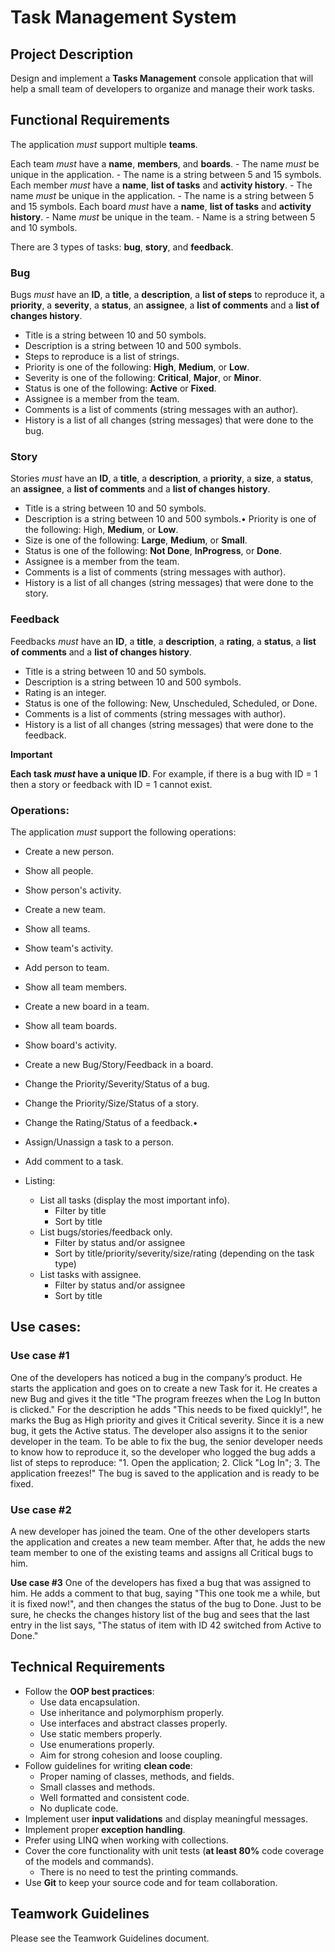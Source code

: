 # Task Management System

## Project Description	
Design and implement a **Tasks Management** console application that will help a
small team of developers to organize and manage their work tasks.

## Functional Requirements

The application *must* support multiple **teams**.

Each team *must* have a **name**, **members**, and **boards**.
	- The name *must* be unique in the application.
	- The name is a string between 5 and 15 symbols.
Each member *must* have a **name**, **list of tasks** and **activity history**.
	- The name *must* be unique in the application.
	- The name is a string between 5 and 15 symbols.
Each board *must* have a **name**, **list of tasks** and **activity history**.
	- Name *must* be unique in the team.
	- Name is a string between 5 and 10 symbols.

There are 3 types of tasks: **bug**, **story**, and **feedback**.
	
### Bug

Bugs *must* have an **ID**, a **title**, a **description**, a **list of steps** to reproduce it, a **priority**, a
**severity**, a **status**, an **assignee**, a **list of comments** and a **list of changes history**.
- Title is a string between 10 and 50 symbols.
- Description is a string between 10 and 500 symbols.
- Steps to reproduce is a list of strings.
- Priority is one of the following: **High**, **Medium**, or **Low**.
- Severity is one of the following: **Critical**, **Major**, or **Minor**.
- Status is one of the following: **Active** or **Fixed**.
- Assignee is a member from the team.
- Comments is a list of comments (string messages with an author).
- History is a list of all changes (string messages) that were done to the bug.
	
### Story

Stories *must* have an **ID**, a **title**, a **description**, a **priority**, a **size**, a **status**, an **assignee**, a **list of comments** and a **list of changes history**.
- Title is a string between 10 and 50 symbols.
- Description is a string between 10 and 500 symbols.• Priority is one of the following: High, **Medium**, or **Low**.
- Size is one of the following: **Large**, **Medium**, or **Small**.
- Status is one of the following: **Not Done**, **InProgress**, or **Done**.
- Assignee is a member from the team.
- Comments is a list of comments (string messages with author).
- History is a list of all changes (string messages) that were done to the story.

### Feedback

Feedbacks *must* have an **ID**, a **title**, a **description**, a **rating**, a **status**, a **list of
comments** and a **list of changes history**.
- Title is a string between 10 and 50 symbols.
- Description is a string between 10 and 500 symbols.
- Rating is an integer.
- Status is one of the following: New, Unscheduled, Scheduled, or Done.
- Comments is a list of comments (string messages with author).
- History is a list of all changes (string messages) that were done to the	feedback.

**Important**

**Each task *must* have a unique ID**. For example, if there is a bug with ID = 1 then a
story or feedback with ID = 1 cannot exist.

### Operations:

The application *must* support the following operations:
- Create a new person.
- Show all people.
- Show person's activity.
- Create a new team.
- Show all teams.
- Show team's activity.
- Add person to team.
- Show all team members.
- Create a new board in a team.
- Show all team boards.
- Show board's activity.
- Create a new Bug/Story/Feedback in a board.
- Change the Priority/Severity/Status of a bug.
- Change the Priority/Size/Status of a story.
- Change the Rating/Status of a feedback.• 
- Assign/Unassign a task to a person.
- Add comment to a task.

- Listing:
  - List all tasks (display the most important info).
    - Filter by title
    - Sort by title
  - List bugs/stories/feedback only.
    - Filter by status and/or assignee
    - Sort by title/priority/severity/size/rating (depending on the task type)
  - List tasks with assignee.
    - Filter by status and/or assignee
    - Sort by title
 
## Use cases:

### Use case #1
One of the developers has noticed a bug in the company’s product. He starts the application and goes on to create a new Task for it. He creates a new Bug and gives it the title "The program freezes when the Log In button is clicked." For the description he adds "This needs to be fixed quickly!", he marks the Bug as High priority and gives it Critical severity. Since it is a new bug, it gets the Active status. The developer also assigns it to the senior developer in the team. To be able to fix the bug, the senior developer needs to know how to reproduce it, so the developer who logged the bug adds a list of steps to reproduce: "1. Open the application; 2. Click "Log In"; 3. The application freezes!" The bug is saved to the application and is ready
to be fixed.

### Use case #2
A new developer has joined the team. One of the other developers starts the application and creates a new team member. After that, he adds the new team member to one of the existing teams and assigns all Critical bugs to him.

**Use case #3**
One of the developers has fixed a bug that was assigned to him. He adds a comment to that bug, saying "This one took me a while, but it is fixed now!", and then changes the status of the bug to Done. Just to be sure, he checks the changes history list of the bug and sees that the last entry in the list says, "The status of item with ID 42 switched from Active to Done."

## Technical Requirements

- Follow the **OOP best practices**:
  - Use data encapsulation.
  - Use inheritance and polymorphism properly.
  - Use interfaces and abstract classes properly.
  - Use static members properly.
  - Use enumerations properly.
  - Aim for strong cohesion and loose coupling.
- Follow guidelines for writing **clean code**:
  - Proper naming of classes, methods, and fields.
  - Small classes and methods.
  - Well formatted and consistent code.
  - No duplicate code.
- Implement user **input validations** and display meaningful messages.
- Implement proper **exception handling**.
- Prefer using LINQ when working with collections.
- Cover the core functionality with unit tests (**at least 80%** code coverage of the models and commands).
  - There is no need to test the printing commands.
- Use **Git** to keep your source code and for team collaboration.

## Teamwork Guidelines

Please see the Teamwork Guidelines document.
